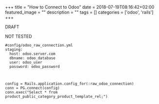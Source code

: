 +++
title =  "How to Connect to Odoo"
date = 2018-07-19T08:16:42+02:00
featured_image = ""
description = ""
tags = []
categories = ['odoo', 'rails']
+++

DRAFT

NOT TESTED

<!--more-->

    #config/odoo_raw_connection.yml
    staging:
      host: odoo.server.com
      dbname: odoo_database
      user: odoo_user
      password: odoo_password



    config = Rails.application.config_for(:raw_odoo_connection)
    conn = PG.connect(config)
    conn.exec("Select * from product_public_category_product_template_rel;")
